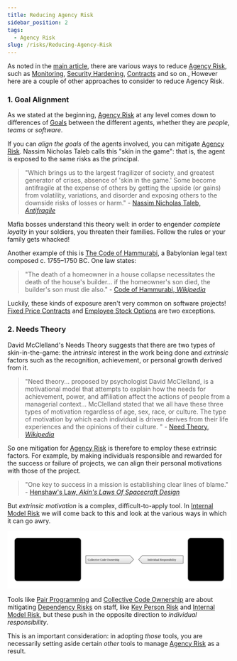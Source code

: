 ```yaml
---
title: Reducing Agency Risk
sidebar_position: 2
tags:
  - Agency Risk
slug: /risks/Reducing-Agency-Risk
---
```


As noted in the [main article](/risks/Agency-Risk), there are various ways to reduce [Agency Risk](/tags/Agency-Risk), such as [Monitoring](/tags/Review),  [Security Hardening](/tags/Security-Testing), [Contracts](/tags/Contracts) and so on.,  However here are a couple of other approaches to consider to reduce Agency Risk.

### 1. Goal Alignment

As we stated at the beginning, [Agency Risk](/tags/Agency-Risk) at any level comes down to differences of [Goals](/tags/Goal) between the different agents, whether they are _people_, _teams_ or _software_. 

If you can _align the goals_ of the agents involved, you can mitigate [Agency Risk](/tags/Agency-Risk).  Nassim Nicholas Taleb calls this "skin in the game": that is, the agent is exposed to the same risks as the principal.

> "Which brings us to the largest fragilizer of society, and greatest generator of crises, absence of 'skin in the game.' Some become antifragile at the expense of others by getting the upside (or gains) from volatility, variations, and disorder and exposing others to the downside risks of losses or harm." - [Nassim Nicholas Taleb, _Antifragile_](https://a.co/d/07LfBTI)

Mafia bosses understand this theory well:  in order to engender _complete loyalty_ in your soldiers, you threaten their families.  Follow the rules or your family gets whacked! 

Another example of this is [The Code of Hammurabi](https://en.wikipedia.org/wiki/Code_of_Hammurabi), a Babylonian legal text composed c. 1755–1750 BC.  One law states:

> "The death of a homeowner in a house collapse necessitates the death of the house's builder... if the homeowner's son died, the builder's son must die also." - [Code of Hammurabi, _Wikipedia_](https://en.wikipedia.org/wiki/Code_of_Hammurabi#Theories_of_purpose)

Luckily, these kinds of exposure aren't very common on software projects!  [Fixed Price Contracts](/thinking/One-Size-Fits-No-One#waterfall) and [Employee Stock Options](https://en.wikipedia.org/wiki/Employee_stock_option) are two exceptions.

### 2. Needs Theory

David McClelland's Needs Theory suggests that there are two types of skin-in-the-game: the _intrinsic_ interest in the work being done and _extrinsic_ factors such as the recognition, achievement, or personal growth derived from it.   

> "Need theory... proposed by psychologist David McClelland, is a motivational model that attempts to explain how the needs for achievement, power, and affiliation affect the actions of people from a managerial context... McClelland stated that we all have these three types of motivation regardless of age, sex, race, or culture. The type of motivation by which each individual is driven derives from their life experiences and the opinions of their culture. " - [Need Theory, _Wikipedia_](https://en.wikipedia.org/wiki/Need_theory)

So one mitigation for [Agency Risk](/tags/Agency-Risk) is therefore to employ these extrinsic factors.  For example, by making individuals responsible and rewarded for the success or failure of projects, we can align their personal motivations with those of the project.  

> "One key to success in a mission is establishing clear lines of blame." - [Henshaw's Law, _Akin's Laws Of Spacecraft Design_](https://spacecraft.ssl.umd.edu/akins_laws.html)

But _extrinsic motivation_ is a complex, difficult-to-apply tool.  In [Internal Model Risk](/tags/Internal-Model-Risk) we will come back to this and look at the various ways in which it can go awry.

![Collective Code Ownership, Individual Responsibility](/img/generated/risks/agency/cco.svg)

Tools like [Pair Programming](https://en.wikipedia.org/wiki/Pair_programming) and [Collective Code Ownership](https://en.wikipedia.org/wiki/Collective_ownership) are about mitigating [Dependency Risks](/tags/Dependency-Risks) on staff, like [Key Person Risk](https://en.wikipedia.org/wiki/Key_person_insurance#Key_person_definition) and [Internal Model Risk](/tags/Internal-Model-Risk), but these push in the opposite direction to _individual responsibility_.   

This is an important consideration:  in adopting _those_ tools, you are necessarily setting aside certain _other_ tools to manage [Agency Risk](/tags/Agency-Risk) as a result.
